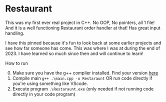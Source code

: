 ﻿# Restaurant

This was my first ever real project in C++. No OOP, No pointers, all 1 file! And it is a well functioning Restaurant order handler at that! Has great input handling. 

I have this pinned because it's fun to look back at some earlier projects and see how far someone has come. This was where I was at during the end of 2023. I have learned so much since then and will continue to learn!

How to run

0. Make sure you have the g++ compiler installed. Find your version [here](https://www.mingw-w64.org/downloads/)
1. Compile main ```g++ .\main.cpp -o Restaraunt``` OR run code directly if you're using something like VScode.
2. Execute program ```.\Restaraunt.exe``` (only needed if not running code directly in your code program)
